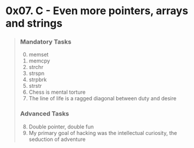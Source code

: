 
# 0x07. C - Even more pointers, arrays and strings



>
> ### Mandatory Tasks
> 0. memset
> 1. memcpy
> 2. strchr
> 3. strspn
> 4. strpbrk
> 5. strstr
> 6. Chess is mental torture
> 7. The line of life is a ragged diagonal between duty and desire
>
>
> ### Advanced Tasks
> 8. Double pointer, double fun
> 9. My primary goal of hacking was the intellectual curiosity, the seduction of adventure
>
>


